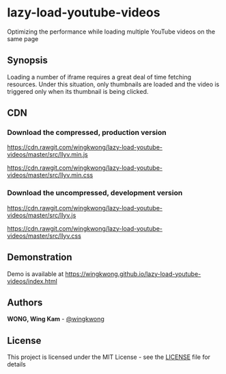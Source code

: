 # lazy-load-youtube-videos
Optimizing the performance while loading multiple YouTube videos on the same page

## Synopsis
Loading a number of iframe requires a great deal of time fetching resources. Under this situation, only thumbnails are loaded and the video is triggered only when its thumbnail is being clicked.

## CDN
### Download the compressed, production version
https://cdn.rawgit.com/wingkwong/lazy-load-youtube-videos/master/src/llyv.min.js

https://cdn.rawgit.com/wingkwong/lazy-load-youtube-videos/master/src/llyv.min.css

### Download the uncompressed, development version
https://cdn.rawgit.com/wingkwong/lazy-load-youtube-videos/master/src/llyv.js

https://cdn.rawgit.com/wingkwong/lazy-load-youtube-videos/master/src/llyv.css

## Demonstration
Demo is available at https://wingkwong.github.io/lazy-load-youtube-videos/index.html

## Authors
**WONG, Wing Kam** -  [@wingkwong](https://github.com/wingkwong)

## License
This project is licensed under the MIT License - see the [LICENSE](https://github.com/wingkwong/lazy-load-youtube-videos/blob/master/LICENSE) file for details
